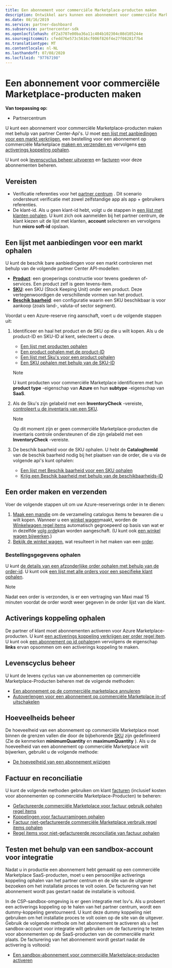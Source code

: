```yaml
---
title: Een abonnement voor commerciële Marketplace-producten maken
description: Ontwikkel aars kunnen een abonnement voor commerciële Marketplace-producten maken en beheren met behulp van partner Center-Api's.
ms.date: 08/16/2019
ms.service: partner-dashboard
ms.subservice: partnercenter-sdk
ms.openlocfilehash: df2a3707e00ba36a11c404b102304c08d105244e
ms.sourcegitcommit: cfedd76e573c5616cf006f826f4e27f08281f7b4
ms.translationtype: MT
ms.contentlocale: nl-NL
ms.lasthandoff: 07/08/2020
ms.locfileid: "97767198"
---
```

# <a name="create-a-subscription-for-commercial-marketplace-products"></a>Een abonnement voor commerciële Marketplace-producten maken

**Van toepassing op:**

* Partnercentrum

U kunt een abonnement voor commerciële Marketplace-producten maken met behulp van partner Center-Api's. U moet [een lijst met aanbiedingen voor een markt verkrijgen](#get-a-list-of-offers-for-a-market), een bestelling voor een abonnement op commerciële Marketplace [maken en verzenden en](#create-and-submit-an-order) vervolgens [een activerings koppeling ophalen](#get-activation-link).

U kunt ook [levenscyclus beheer uitvoeren](#lifecycle-management) en [facturen](#invoice-and-reconciliation) voor deze abonnementen beheren.

## <a name="prerequisites"></a>Vereisten

* Verificatie referenties voor het [partner centrum](partner-center-authentication.md) . Dit scenario ondersteunt verificatie met zowel zelfstandige app als app + gebruikers referenties.
* De klant-id. Als u geen klant-id hebt, volgt u de stappen in [een lijst met klanten ophalen](get-a-list-of-customers.md). U kunt zich ook aanmelden bij het partner centrum, de klant kiezen uit de lijst met klanten, **account** selecteren en vervolgens hun **micro soft-id** opslaan.

## <a name="get-a-list-of-offers-for-a-market"></a>Een lijst met aanbiedingen voor een markt ophalen

U kunt de beschik bare aanbiedingen voor een markt controleren met behulp van de volgende partner Center API-modellen:

* **[Product](product-resources.md#product)**: een groeperings constructie voor tevens goederen of-services. Een product zelf is geen tevens-item.
* **[SKU](product-resources.md#sku)**: een SKU (Stock Keeping Unit) onder een product. Deze vertegenwoordigen de verschillende vormen van het product.
* **[Beschik baarheid](product-resources.md#availability)**: een configuratie waarin een SKU beschikbaar is voor aankoop (zoals land-, valuta-of sector segment).

Voordat u een Azure-reserve ring aanschaft, voert u de volgende stappen uit:

1. Identificeer en haal het product en de SKU op die u wilt kopen. Als u de product-ID en SKU-ID al kent, selecteert u deze.

    * [Een lijst met producten ophalen](get-a-list-of-products.md)
    * [Een product ophalen met de product-ID](get-a-product-by-id.md)
    * [Een lijst met Sku's voor een product ophalen](get-a-list-of-skus-for-a-product.md)
    * [Een SKU ophalen met behulp van de SKU-ID](get-a-sku-by-id.md)

    > [!NOTE]
    > U kunt producten voor commerciële Marketplace identificeren met hun **product type** -eigenschap van **Azure** en hun **subtype** -eigenschap van **SaaS**.

2. Als de Sku's zijn gelabeld met een **InventoryCheck** -vereiste, [controleert u de inventaris van een SKU](check-inventory.md).

    > [!NOTE]
    > Op dit moment zijn er geen commerciële Marketplace-producten die inventaris controle ondersteunen of die zijn gelabeld met een **InventoryCheck** -vereiste.

3. De beschik baarheid voor de SKU ophalen. U hebt de **CatalogItemId** van de beschik baarheid nodig bij het plaatsen van de order, die u via de volgende api's kunt ophalen:

    * [Een lijst met Beschik baarheid voor een SKU ophalen](get-a-list-of-availabilities-for-a-sku.md)
    * [Krijg een Beschik baarheid met behulp van de beschikbaarheids-ID](get-an-availability-by-id.md)

## <a name="create-and-submit-an-order"></a>Een order maken en verzenden

Voer de volgende stappen uit om uw Azure-reserverings order in te dienen:

1. [Maak een mandje](create-a-cart.md) om de verzameling catalogus items te bewaren die u wilt kopen. Wanneer u een [winkel wagen](cart-resources.md#cart)maakt, worden de [Winkelwagen regel items](cart-resources.md#cartlineitem) automatisch gegroepeerd op basis van wat er in dezelfde [volg orde](order-resources.md#order)kan worden aangeschaft. (U kunt ook [een winkel wagen bijwerken](update-a-cart.md).)
2. [Bekijk de winkel wagen](checkout-a-cart.md), wat resulteert in het maken van een [order](order-resources.md#order).

### <a name="get-order-details"></a>Bestellingsgegevens ophalen

U kunt [de details van een afzonderlijke order ophalen met behulp van de order-id](get-an-order-by-id.md). U kunt ook [een lijst met alle orders voor een specifieke klant ophalen](get-all-of-a-customer-s-orders.md).

> [!NOTE]
> Nadat een order is verzonden, is er een vertraging van Maxi maal 15 minuten voordat de order wordt weer gegeven in de order lijst van die klant.

## <a name="get-activation-link"></a>Activerings koppeling ophalen

De partner of klant moet abonnementen activeren voor Azure Marketplace-producten. U kunt [een activerings koppeling verkrijgen per order regel item](get-activation-link-by-order-line-item.md). U kunt ook [een abonnement op id ophalen](get-a-subscription-by-id.md)en vervolgens de eigenschap **links** ervan opsommen om een activerings koppeling te maken.

## <a name="lifecycle-management"></a>Levenscyclus beheer

U kunt de levens cyclus van uw abonnementen op commerciële Marketplace-Producten beheren met de volgende methoden:

* [Een abonnement op de commerciële marketplace annuleren](cancel-an-azure-marketplace-subscription.md)
* [Autoverlengen voor een abonnement op commerciële Marketplace in-of uitschakelen](update-autorenew-for-an-azure-marketplace-subscription.md)

## <a name="quantity-management"></a>Hoeveelheids beheer

De hoeveelheid van een abonnement op commerciële Marketplace moet binnen de grenzen vallen die door de bijbehorende [SKU](product-resources.md#sku) zijn gedefinieerd (Zie de kenmerken **minimumQuantity** en **maximumQuantity** ). Als u de hoeveelheid van een abonnement op commerciële Marketplace wilt bijwerken, gebruikt u de volgende methode:

* [De hoeveelheid van een abonnement wijzigen](change-the-quantity-of-a-subscription.md)

## <a name="invoice-and-reconciliation"></a>Factuur en reconciliatie

U kunt de volgende methoden gebruiken om klant [facturen](invoice-resources.md) (inclusief kosten voor abonnementen op commerciële Marketplace-Producten) te beheren:

* [Gefactureerde commerciële Marketplace voor factuur gebruik ophalen regel items](get-invoice-billed-consumption-lineitems.md)
* [Koppelingen voor factuurramingen ophalen](get-invoice-estimate-links.md)
* [Factuur niet-gefactureerde commerciële Marketplace verbruik regel items ophalen](get-invoice-unbilled-consumption-lineitems.md)
* [Regel items voor niet-gefactureerde reconciliatie van factuur ophalen](get-invoice-unbilled-recon-lineitems.md)

## <a name="test-using-integration-sandbox-account"></a>Testen met behulp van een sandbox-account voor integratie

Nadat u in productie een abonnement hebt gemaakt op een commerciële Marketplace SaaS-producten, moet u een persoonlijke activerings koppeling ophalen van het partner centrum en de site van de uitgever bezoeken om het installatie proces te volt ooien. De facturering van het abonnement wordt pas gestart nadat de installatie is voltooid.

In de CSP-sandbox-omgeving is er geen integratie met Isv's. Als u probeert een activerings koppeling op te halen van het partner centrum, wordt een dummy-koppeling geretourneerd. U kunt deze dummy koppeling niet gebruiken om het installatie proces te volt ooien op de site van de uitgever. Gebruik de volgende methode om het abonnement te activeren als u het sandbox-account voor integratie wilt gebruiken om de facturering te testen voor abonnementen op de SaaS-producten van de commerciële markt plaats. De facturering van het abonnement wordt gestart nadat de activering is voltooid:

* [Een sandbox-abonnement voor commerciële Marketplace-producten activeren](activate-sandbox-subscription-azure-marketplace-products.md)

